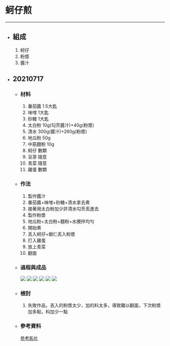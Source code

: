 
# 蚵仔煎
---
+ ## 組成
  1. 蚵仔
  2. 粉漿
  3. 醬汁

+ ## 20210717
  + ### 材料
    1. 番茄醬   1.5大匙
    2. 味噌 1大匙
    3. 砂糖 1大匙
    4. 太白粉   10g(勾芡醬汁)+40g(粉漿)
    5. 清水 300g(醬汁)+260g(粉漿)
    6. 地瓜粉   50g
    7. 中筋麵粉 10g
    8. 蚵仔     數顆
    9. 豆芽     隨意
    10. 青菜    隨意
    11. 雞蛋    數顆
  
  + ### 作法
    1. 製作醬汁
    2. 番茄醬+味噌+砂糖+清水拿去煮
    3. 接著用太白粉加少許清水勾芡丟進去
    4. 製作粉漿
    5. 地瓜粉+太白粉+麵粉+水攪拌均勻
    6. 開始煮
    7. 丟入蚵仔+蝦仁丟入粉漿
    8. 打入雞蛋
    9. 放上青菜
    10. 翻面
  
  + ### 過程與成品
    ![](../../Image/20210717_1.jpg)
    ![](../../Image/20210717_2.jpg)
    ![](../../Image/20210717_3.jpg)
    ![](../../Image/20210717_4.jpg)
    ![](../../Image/20210717_5.jpg)
    ![](../../Image/20210717_6.jpg)
  
  + ### 檢討
    1. 失敗作品，丟入的粉漿太少，加的料太多，導致難以翻面，下次粉漿加多點，料加少一點
  
  + ### 參考資料
    [參考影片](https://youtu.be/HPHy2pfTVbY)